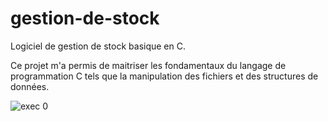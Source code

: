 # gestion-de-stock
Logiciel de gestion de stock basique en C.

Ce projet m'a permis de maitriser les fondamentaux du langage de programmation C tels que la manipulation des fichiers et des structures de données. 

![exec 0 ](https://github.com/Rachid-kara-mostefa/gestion-de-stock/assets/153507294/16c04f4f-b120-42ed-8082-990f9db3153e)
